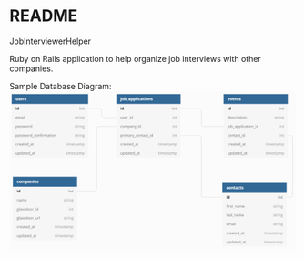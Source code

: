 # README

JobInterviewerHelper

Ruby on Rails application to help organize job interviews with other companies.

Sample Database Diagram:
![alt text](https://github.com/FifthSurprise/JobInterviewHelper/blob/master/database.png "Sample Database Diagaram")
